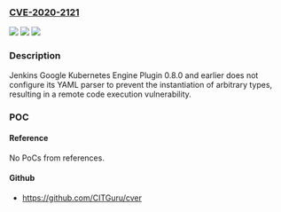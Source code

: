 ### [CVE-2020-2121](https://cve.mitre.org/cgi-bin/cvename.cgi?name=CVE-2020-2121)
![](https://img.shields.io/static/v1?label=Product&message=Jenkins%20Google%20Kubernetes%20Engine%20Plugin&color=blue)
![](https://img.shields.io/static/v1?label=Version&message=%3C%3D%200.8.0%20&color=brighgreen)
![](https://img.shields.io/static/v1?label=Vulnerability&message=CWE-502%3A%20Deserialization%20of%20Untrusted%20Data&color=brighgreen)

### Description

Jenkins Google Kubernetes Engine Plugin 0.8.0 and earlier does not configure its YAML parser to prevent the instantiation of arbitrary types, resulting in a remote code execution vulnerability.

### POC

#### Reference
No PoCs from references.

#### Github
- https://github.com/CITGuru/cver

